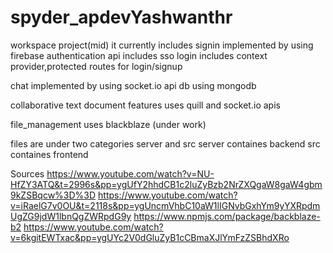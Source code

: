 # spyder_apdevYashwanthr
workspace project(mid)
it currently includes 
signin
  implemented by using firebase authentication api
  includes sso login
  includes context provider,protected routes for login/signup
  
chat
  implemented by using socket.io api
  db using mongodb

collaborative text document features
  uses quill and socket.io apis

file_management 
  uses blackblaze (under work)

files are under two categories
  server and src
  server containes backend 
  src containes frontend

Sources
  https://www.youtube.com/watch?v=NU-HfZY3ATQ&t=2996s&pp=ygUfY2hhdCB1c2luZyBzb2NrZXQgaW8gaW4gbm9kZSBqcw%3D%3D
  https://www.youtube.com/watch?v=iRaelG7v0OU&t=2118s&pp=ygUncmVhbC10aW1lIGNvbGxhYm9yYXRpdmUgZG9jdW1lbnQgZWRpdG9y
  https://www.npmjs.com/package/backblaze-b2
  https://www.youtube.com/watch?v=6kgitEWTxac&pp=ygUYc2V0dGluZyB1cCBmaXJlYmFzZSBhdXRo



